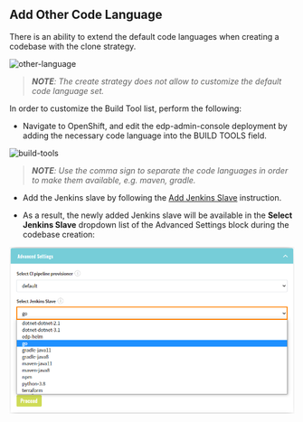 ## Add Other Code Language

There is an ability to extend the default code languages when creating a codebase with the clone strategy.  

![other-language](../readme-resource/ac_other_language.png "other-language")

>_**NOTE**: The create strategy does not allow to customize the default code language set._
 
In order to customize the Build Tool list, perform the following:
* Navigate to OpenShift, and edit the edp-admin-console deployment by adding the necessary code language into 
the BUILD TOOLS field. 

![build-tools](../readme-resource/other_build_tool.png "build-tools")

>_**NOTE**: Use the comma sign to separate the code languages in order to make them available, e.g. maven, gradle._

* Add the Jenkins slave by following the 
[Add Jenkins Slave](https://github.com/epam/edp-jenkins-operator/blob/master/documentation/add-jenkins-slave.md#add-jenkins-slave) instruction.

* As a result, the newly added Jenkins slave will be available in the **Select Jenkins Slave** dropdown list of the 
Advanced Settings block during the codebase creation:

![jenkins-slave](../readme-resource/ac_jenkins_slave.png "jenkins-slave")